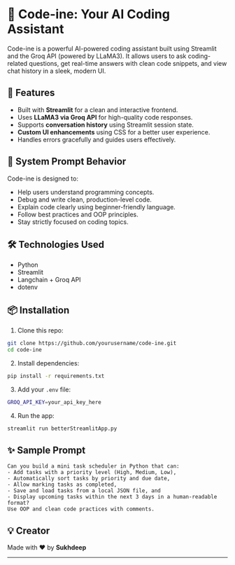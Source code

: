 # 🧠 Code-ine: Your AI Coding Assistant

Code-ine is a powerful AI-powered coding assistant built using Streamlit and the Groq API (powered by LLaMA3). It allows users to ask coding-related questions, get real-time answers with clean code snippets, and view chat history in a sleek, modern UI.

## 🚀 Features
- Built with **Streamlit** for a clean and interactive frontend.
- Uses **LLaMA3 via Groq API** for high-quality code responses.
- Supports **conversation history** using Streamlit session state.
- **Custom UI enhancements** using CSS for a better user experience.
- Handles errors gracefully and guides users effectively.

## 🧠 System Prompt Behavior
Code-ine is designed to:
- Help users understand programming concepts.
- Debug and write clean, production-level code.
- Explain code clearly using beginner-friendly language.
- Follow best practices and OOP principles.
- Stay strictly focused on coding topics.

## 🛠️ Technologies Used
- Python
- Streamlit
- Langchain + Groq API
- dotenv

## 📦 Installation

1. Clone this repo:
```bash
git clone https://github.com/yourusername/code-ine.git
cd code-ine
```

2. Install dependencies:
```bash
pip install -r requirements.txt
```

3. Add your `.env` file:
```bash
GROQ_API_KEY=your_api_key_here
```

4. Run the app:
```bash
streamlit run betterStreamlitApp.py
```

## ✨ Sample Prompt

```
Can you build a mini task scheduler in Python that can:
- Add tasks with a priority level (High, Medium, Low),
- Automatically sort tasks by priority and due date,
- Allow marking tasks as completed,
- Save and load tasks from a local JSON file, and
- Display upcoming tasks within the next 3 days in a human-readable format?
Use OOP and clean code practices with comments.
```

## 💡 Creator
Made with ❤️ by **Sukhdeep**

---
